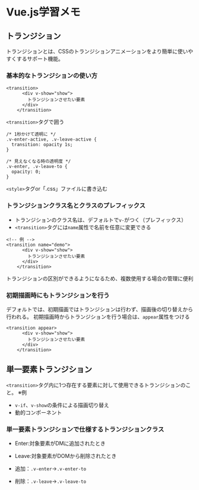 # Vue.js学習メモ
## トランジション
トランジションとは、CSSのトランジションアニメーションをより簡単に使いやすくするサポート機能。
### 基本的なトランジションの使い方
```
<transition>
      <div v-show="show">
        トランジションさせたい要素
      </div>
    </transition>
```
```<transition>```タグで囲う

```
/* 1秒かけて透明に */
.v-enter-active, .v-leave-active {
  transition: opacity 1s;
}

/* 見えなくなる時の透明度 */
.v-enter, .v-leave-to {
  opacity: 0;
}
```
```<style>```タグor「.css」ファイルに書き込む
### トランジションクラス名とクラスのプレフィックス
- トランジションのクラス名は、デフォルトで```v-```がつく（プレフィックス）
- ```<transition>```タグには```name```属性で名前を任意に変更できる
```
<!-- 例 -->
<transition name="demo">
      <div v-show="show">
        トランジションさせたい要素
      </div>
    </transition>
```
トランジションの区別ができるようになるため、複数使用する場合の管理に便利
### 初期描画時にもトランジションを行う
デフォルトでは、初期描画ではトランジションは行わず、描画後の切り替えから行われる。
初期描画時からトランジションを行う場合は、```appear```属性をつける
```
<transition appear>
      <div v-show="show">
        トランジションさせたい要素
      </div>
    </transition>
```
## 単一要素トランジション
```<transition>```タグ内に1つ存在する要素に対して使用できるトランジションのこと。
※例
- ```v-if```、```v-show```の条件による描画切り替え
- 動的コンポーネント

### 単一要素トランジションで仕様するトランジションクラス
- Enter:対象要素がDMに追加されたとき
- Leave:対象要素がDOMから削除されたとき

- 追加：```.v-enter```→```.v-enter-to```
- 削除：```.v-leave```→```.v-leave-to```

